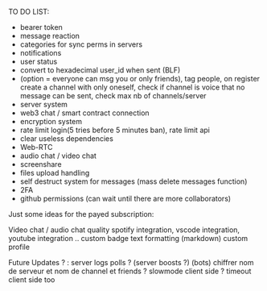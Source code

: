 TO DO LIST:

- bearer token
- message reaction
- categories for sync perms in servers
- notifications
- user status
- convert to hexadecimal user_id when sent (BLF)
- (option = everyone can msg you or only friends), tag people, on register create a channel with only oneself, check if channel is voice that no message can be sent, check max nb of channels/server
- server system
- web3 chat / smart contract connection
- encryption system
- rate limit login(5 tries before 5 minutes ban), rate limit api
- clear useless dependencies
- Web-RTC
- audio chat / video chat
- screenshare
- files upload handling
- self destruct system for messages (mass delete messages function)
- 2FA
- github permissions (can wait until there are more collaborators)



Just some ideas for the payed subscription:

   Video chat / audio chat quality
   spotify integration, vscode integration, youtube integration ..
   custom badge 
   text formatting (markdown)
   custom profile

Future Updates ? :
   server logs
   polls ?
   (server boosts ?)
   (bots)
   chiffrer nom de serveur et nom de channel et friends ?
   slowmode client side ? timeout client side too